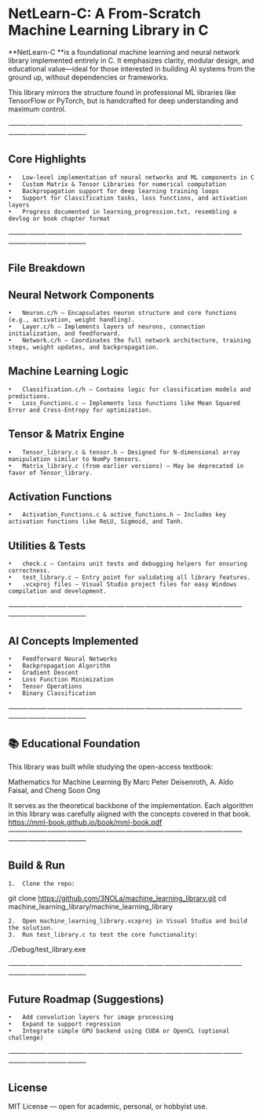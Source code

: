 # **NetLearn-C: A From-Scratch Machine Learning Library in C**

**NetLearn-C **is a foundational machine learning and neural network library implemented entirely in C. It emphasizes clarity, modular design, and educational value—ideal for those interested in building AI systems from the ground up, without dependencies or frameworks.

This library mirrors the structure found in professional ML libraries like TensorFlow or PyTorch, but is handcrafted for deep understanding and maximum control.

⸻⸻⸻⸻⸻⸻⸻⸻⸻⸻⸻⸻⸻⸻⸻⸻

## **Core Highlights**
	•	Low-level implementation of neural networks and ML components in C
	•	Custom Matrix & Tensor Libraries for numerical computation
	•	Backpropagation support for deep learning training loops
	•	Support for Classification tasks, loss functions, and activation layers
	•	Progress documented in learning_progression.txt, resembling a devlog or book chapter format

⸻⸻⸻⸻⸻⸻⸻⸻⸻⸻⸻⸻⸻⸻⸻⸻

## **File Breakdown**

## **Neural Network Components**
	•	Neuron.c/h – Encapsulates neuron structure and core functions (e.g., activation, weight handling).
	•	Layer.c/h – Implements layers of neurons, connection initialization, and feedforward.
	•	Network.c/h – Coordinates the full network architecture, training steps, weight updates, and backpropagation.

## **Machine Learning Logic**
	•	Classification.c/h – Contains logic for classification models and predictions.
	•	Loss_Functions.c – Implements loss functions like Mean Squared Error and Cross-Entropy for optimization.

## **Tensor & Matrix Engine**
	•	Tensor_library.c & tensor.h – Designed for N-dimensional array manipulation similar to NumPy tensors.
	•	Matrix_library.c (from earlier versions) – May be deprecated in favor of Tensor_library.

## **Activation Functions**
	•	Activation_Functions.c & active_functions.h – Includes key activation functions like ReLU, Sigmoid, and Tanh.

## **Utilities & Tests**
	•	check.c – Contains unit tests and debugging helpers for ensuring correctness.
	•	test_library.c – Entry point for validating all library features.
	•	.vcxproj files – Visual Studio project files for easy Windows compilation and development.

⸻⸻⸻⸻⸻⸻⸻⸻⸻⸻⸻⸻⸻⸻⸻⸻

## **AI Concepts Implemented**
	•	Feedforward Neural Networks
	•	Backpropagation Algorithm
	•	Gradient Descent
	•	Loss Function Minimization
	•	Tensor Operations
	•	Binary Classification

⸻⸻⸻⸻⸻⸻⸻⸻⸻⸻⸻⸻⸻⸻⸻⸻


## **📚 Educational Foundation**

This library was built while studying the open-access textbook:

Mathematics for Machine Learning
By Marc Peter Deisenroth, A. Aldo Faisal, and Cheng Soon Ong

It serves as the theoretical backbone of the implementation. Each algorithm in this library was carefully aligned with the concepts covered in that book.
https://mml-book.github.io/book/mml-book.pdf
⸻⸻⸻⸻⸻⸻⸻⸻⸻⸻⸻⸻⸻⸻⸻⸻

## **Build & Run**
	1.	Clone the repo:

git clone https://github.com/3NOLa/machine_learning_library.git
cd machine_learning_library/machine_learning_library


	2.	Open machine_learning_library.vcxproj in Visual Studio and build the solution.
	3.	Run test_library.c to test the core functionality:

./Debug/test_library.exe



⸻⸻⸻⸻⸻⸻⸻⸻⸻⸻⸻⸻⸻⸻⸻⸻

## **Future Roadmap (Suggestions)**
	•	Add convolution layers for image processing
	•	Expand to support regression
	•	Integrate simple GPU backend using CUDA or OpenCL (optional challenge)

⸻⸻⸻⸻⸻⸻⸻⸻⸻⸻⸻⸻⸻⸻⸻⸻

## **License**

MIT License — open for academic, personal, or hobbyist use.


